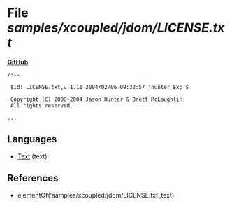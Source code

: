 # File _samples/xcoupled/jdom/LICENSE.txt_
**[GitHub](https://github.com/softlang/yas/blob/master/samples/xcoupled/jdom/LICENSE.txt)**
```
/*-- 

 $Id: LICENSE.txt,v 1.11 2004/02/06 09:32:57 jhunter Exp $

 Copyright (C) 2000-2004 Jason Hunter & Brett McLaughlin.
 All rights reserved.
 
...
```

## Languages
* [Text](../languages/Text.md) (text)

## References
* elementOf('samples/xcoupled/jdom/LICENSE.txt',text)
